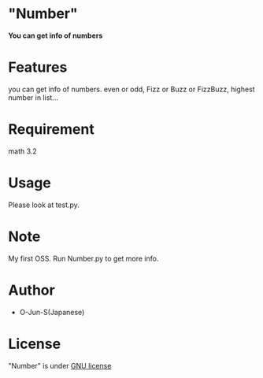 # "Number"
**You can get info of numbers**

# Features
you can get info of numbers.
even or odd, Fizz or Buzz or FizzBuzz, highest number in list...

# Requirement
math 3.2

# Usage
Please look at test.py.

# Note
My first OSS.
Run Number.py to get more info.

# Author
* O-Jun-S(Japanese)

# License
"Number" is under [GNU license](https://en.wikipedia.org/wiki/GNU_General_Public_License)
